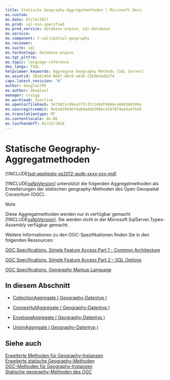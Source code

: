 ```yaml
---
title: Statische Geography-Aggregatmethoden | Microsoft Docs
ms.custom: 
ms.date: 03/14/2017
ms.prod: sql-non-specified
ms.prod_service: database-engine, sql-database
ms.service: 
ms.component: t-sql|spatial-geography
ms.reviewer: 
ms.suite: sql
ms.technology: database-engine
ms.tgt_pltfrm: 
ms.topic: language-reference
dev_langs: TSQL
helpviewer_keywords: Aggregate Geography Methods [SQL Server]
ms.assetid: 38e8146d-86bf-48c9-a436-2269bdadb27d
caps.latest.revision: "6"
author: douglaslMS
ms.author: douglasl
manager: craigg
ms.workload: Inactive
ms.openlocfilehash: 3475831c99ea37fc3fc149df4604ca6b0386506e
ms.sourcegitcommit: 9e6a029456f4a8daddb396bc45d7874a43a47b45
ms.translationtype: MT
ms.contentlocale: de-DE
ms.lasthandoff: 01/25/2018
---
```

# <a name="static-aggregate-geography-methods"></a>Statische Geography-Aggregatmethoden
[!INCLUDE[tsql-appliesto-ss2012-asdb-xxxx-xxx-md](../../includes/tsql-appliesto-ss2012-asdb-xxxx-xxx-md.md)]

  [!INCLUDE[ssNoVersion](../../includes/ssnoversion-md.md)] unterstützt die folgenden Aggregatmethoden als Erweiterungen der statischen geography-Methoden des Open Geospatial Consortium (OGC).  
  
> [!NOTE]  
>  Diese Aggregatmethoden werden nur in verfügbar gemacht [!INCLUDE[ssNoVersion](../../includes/ssnoversion-md.md)]. Sie werden nicht in der Microsoft.SqlServer.Types-Assembly verfügbar gemacht.  
  
 Weitere Informationen zu den OGC-Spezifikationen finden Sie in den folgenden Ressourcen:  
  
 [OGC Specifications, Simple Feature Access Part 1 - Common Architecture](http://go.microsoft.com/fwlink/?LinkId=93627)  
  
 [OGC Specifications, Simple Feature Access Part 2 – SQL Options](http://go.microsoft.com/fwlink/?LinkId=93628)  
  
 [OGC Specifications, Geography Markup Language](http://go.microsoft.com/fwlink/?LinkId=93629)  
  
## <a name="in-this-section"></a>In diesem Abschnitt  
  
-   [CollectionAggregate &#40; Geography-Datentyp &#41;](../../t-sql/spatial-geography/collectionaggregate-geography-data-type.md)  
  
-   [ConvexHullAggregate &#40; Geography-Datentyp &#41;](../../t-sql/spatial-geography/convexhullaggregate-geography-data-type.md)  
  
-   [EnvelopeAggregate &#40; Geography-Datentyp &#41;](../../t-sql/spatial-geography/envelopeaggregate-geography-data-type.md)  
  
-   [UnionAggregate &#40; Geography-Datentyp &#41;](../../t-sql/spatial-geography/unionaggregate-geography-data-type.md)  
  
## <a name="see-also"></a>Siehe auch  
 [Erweiterte Methoden für Geography-Instanzen](../../t-sql/spatial-geography/extended-methods-on-geography-instances.md)   
 [Erweiterte statische Geography-Methoden](../../t-sql/spatial-geography/extended-static-geography-methods.md)   
 [OGC-Methoden für Geography-Instanzen](../../t-sql/spatial-geography/ogc-methods-on-geography-instances.md)   
 [Statische geography-Methoden des OGC](../../t-sql/spatial-geography/ogc-static-geography-methods.md)  
  
  
